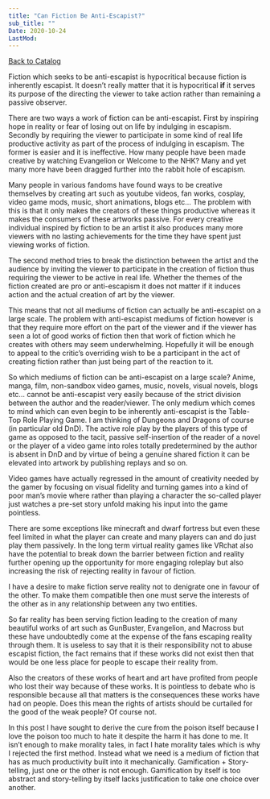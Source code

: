 ```yaml
---
title: "Can Fiction Be Anti-Escapist?"
sub_title: ""
Date: 2020-10-24
LastMod:
---
```


[Back to Catalog](https://otaking.xyz/index.html)

Fiction which seeks to be anti-escapist is hypocritical because fiction is inherently escapist. It doesn’t really matter that it is hypocritical **if** it serves its purpose of the directing the viewer to take action rather than remaining a passive observer.

There are two ways a work of fiction can be anti-escapist. First by inspiring hope in reality or fear of losing out on life by indulging in escapism. Secondly by requiring the viewer to participate in some kind of real life productive activity as part of the process of indulging in escapism. The former is easier and it is ineffective. How many people have been made creative by watching Evangelion or Welcome to the NHK? Many and yet many more have been dragged further into the rabbit hole of escapism.

Many people in various fandoms have found ways to be creative themselves by creating art such as youtube videos, fan works, cosplay, video game mods, music, short animations, blogs etc… The problem with this is that it only makes the creators of these things productive whereas it makes the consumers of these artworks passive. For every creative individual inspired by fiction to be an artist it also produces many more viewers with no lasting achievements for the time they have spent just viewing works of fiction.

The second method tries to break the distinction between the artist and the audience by inviting the viewer to participate in the creation of fiction thus requiring the viewer to be active in real life. Whether the themes of the fiction created are pro or anti-escapism it does not matter if it induces action and the actual creation of art by the viewer.

This means that not all mediums of fiction can actually be anti-escapist on a large scale. The problem with anti-escapist mediums of fiction however is that they require more effort on the part of the viewer and if the viewer has seen a lot of good works of fiction then that work of fiction which he creates with others may seem underwhelming. Hopefully it will be enough to appeal to the critic’s overriding wish to be a participant in the act of creating fiction rather than just being part of the reaction to it.

So which mediums of fiction can be anti-escapist on a large scale? Anime, manga, film, non-sandbox video games, music, novels, visual novels, blogs etc… cannot be anti-escapist very easily because of the strict division between the author and the reader/viewer. The only medium which comes to mind which can even begin to be inherently anti-escapist is the Table-Top Role Playing Game. I am thinking of Dungeons and Dragons of course (in particular old DnD). The active role play by the players of this type of game as opposed to the tacit, passive self-insertion of the reader of a novel or the player of a video game into roles totally predetermined by the author is absent in DnD and by virtue of being a genuine shared fiction it can be elevated into artwork by publishing replays and so on.

Video games have actually regressed in the amount of creativity needed by the gamer by focusing on visual fidelity and turning games into a kind of poor man’s movie where rather than playing a character the so-called player just watches a pre-set story unfold making his input into the game pointless.

There are some exceptions like minecraft and dwarf fortress but even these feel limited in what the player can create and many players can and do just play them passively. In the long term virtual reality games like VRchat also have the potential to break down the barrier between fiction and reality further opening up the opportunity for more engaging roleplay but also increasing the risk of rejecting reality in favour of fiction.

I have a desire to make fiction serve reality not to denigrate one in favour of the other. To make them compatible then one must serve the interests of the other as in any relationship between any two entities.

So far reality has been serving fiction leading to the creation of many beautiful works of art such as GunBuster, Evangelion, and Macross but these have undoubtedly come at the expense of the fans escaping reality through them. It is useless to say that it is their responsibility not to abuse escapist fiction, the fact remains that if these works did not exist then that would be one less place for people to escape their reality from.

Also the creators of these works of heart and art have profited from people who lost their way because of these works. It is pointless to debate who is responsible because all that matters is the consequences these works have had on people. Does this mean the rights of artists should be curtailed for the good of the weak people? Of course not.

In this post I have sought to derive the cure from the poison itself because I love the poison too much to hate it despite the harm it has done to me. It isn’t enough to make morality tales, in fact I hate morality tales which is why I rejected the first method. Instead what we need is a medium of fiction that has as much productivity built into it mechanically. Gamification + Story-telling, just one or the other is not enough. Gamification by itself is too abstract and story-telling by itself lacks justification to take one choice over another.
